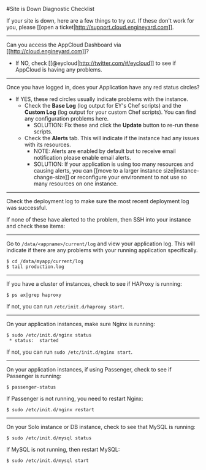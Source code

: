 #Site is Down Diagnostic Checklist

If your site is down, here are a few things to try out. If these don't work for you, please [[open a ticket|http://support.cloud.engineyard.com]].

---
Can you access the AppCloud Dashboard via [[http://cloud.engineyard.com]]?

  * If NO, check [[@eycloud|http://twitter.com/#/eycloud]] to see if AppCloud is having any problems.

---
Once you have logged in, does your Application have any red status circles?

  * If YES, these red circles usually indicate problems with the instance.
    * Check the **Base Log** (log output for EY's Chef scripts) and the **Custom Log** (log output for your custom Chef scripts). You can find any configuration problems here.
      * SOLUTION: Fix these and click the **Update** button to re-run these scripts.
    * Check the **Alerts** tab. This will indicate if the instance had any issues with its resources.
      * NOTE: Alerts are enabled by default but to receive email notification please enable email alerts.
      * SOLUTION: If your application is using too many resources and causing alerts, you can [[move to a larger instance size|instance-change-size]] or reconfigure your environment to not use so many resources on one instance.

---
Check the deployment log to make sure the most recent deployment log was successful.


If none of these have alerted to the problem, then SSH into your instance and check these items:

---
Go to `/data/<appname>/current/log` and view your application log. This will indicate if there are any problems with your running application specifically.
    
    $ cd /data/myapp/current/log
    $ tail production.log

---
If you have a cluster of instances, check to see if HAProxy is running:

    $ ps ax|grep haproxy

  If not, you can run `/etc/init.d/haproxy start`.

---
On your application instances, make sure Nginx is running:

    $ sudo /etc/init.d/nginx status
     * status:  started
  
  If not, you can run `sudo /etc/init.d/nginx start`.

---  
On your application instances, if using Passenger, check to see if Passenger is running:
    
    $ passenger-status
    
  If Passenger is not running, you need to restart Nginx:
    
    $ sudo /etc/init.d/nginx restart
    
---
On your Solo instance or DB instance, check to see that MySQL is running:
   
    $ sudo /etc/init.d/mysql status
  
  If MySQL is not running, then restart MySQL:
  
    $ sudo /etc/init.d/mysql start